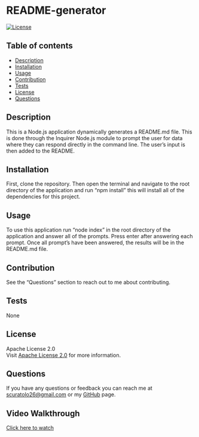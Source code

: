 # README-generator

  [![License](https://img.shields.io/badge/License-Apache_2.0-blue.svg)](https://opensource.org/licenses/Apache-2.0)
## Table of contents
- [Description](#description)
- [Installation](#installation)
- [Usage](#usage)
- [Contribution](#contribution)
- [Tests](#tests)
- [License](#license)
- [Questions](#questions)

## Description
This is a Node.js application dynamically generates a README.md file. This is done through the Inquirer Node.js module to prompt the user for data where they can respond directly in the command line. The user’s input is then added to the README.

## Installation
First, clone the repository. Then open the terminal and navigate to the root directory of the application and run “npm install” this will install all of the dependencies for this project. 

## Usage 
To use this application run “node index” in the root directory of the application and answer all of the prompts. Press enter after answering each prompt. Once all prompt’s have been answered, the results will be in the README.md file.

## Contribution
See the “Questions” section to reach out to me about contributing.

## Tests
None

## License

   Apache License 2.0 <br> 
Visit <a href="https://opensource.org/licenses/Apache-2.0" target="_blank">Apache License 2.0</a> for more information.
  


## Questions
If you have any questions or feedback you can reach me at scuratolo26@gmail.com or my <a href="https://github.com/scuratolo26">GitHub</a> page.

## Video Walkthrough

<a href="https://watch.screencastify.com/v/GCI2DFoJ9rQ6DysGbj0s" target="_blank">Click here to watch</a>